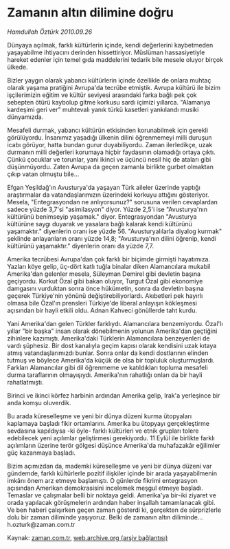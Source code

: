 # Zamanın altın  dilimine doğru

*Hamdullah Öztürk 2010.09.26*

<td class="news-spot">
<p>Dünyaya açılmak, farklı kültürlerin içinde, kendi değerlerini kaybetmeden yaşayabilme ihtiyacını derinden hissettiriyor. Müslüman hassasiyetiyle hareket edenler için temel gıda maddelerini tedarik bile mesele oluyor birçok ülkede.</p>
<p><p>Bizler yaygın olarak yabancı kültürlerin içinde özellikle de onlara muhtaç olarak yaşama pratiğini Avrupa'da tecrübe etmiştik. Avrupa kültürü ile bizim işçilerimizin eğitim ve kültür seviyesi arasındaki farka bağlı pek çok sebepten ötürü kaybolup gitme korkusu sardı içimizi yıllarca. "Alamanya kardeşimi geri ver" muhtevalı yanık türkü kasetleri yankılandı musiki dünyamızda.
<p>Mesafeli durmak, yabancı kültürün etkisinden korunabilmek için gerekli görülüyordu. İnsanımız yaşadığı ülkenin dilini öğrenmemeyi milli duruşun icabı görüyor, hatta bundan gurur duyabiliyordu. Zaman ilerledikçe, uzak durmanın milli değerleri korumaya hiçbir faydasının olamadığı ortaya çıktı. Çünkü çocuklar ve torunlar, yani ikinci ve üçüncü nesil hiç de ataları gibi düşünmüyordu. Zaten Avrupa da geçen zamanla birlikte gurbet olmaktan çıkıp vatan olmuştu bile...
<p>Efgan Yeşildağ'ın Avusturya'da yaşayan Türk aileler üzerinde yaptığı araştırmalar da vatandaşlarımızın üzerindeki korkuyu attığını gösteriyor. Mesela, "Entegrasyondan ne anlıyorsunuz?" sorusuna verilen cevaplardan sadece yüzde 3,7'si "asimilasyon" diyor. Yüzde 2,5'i ise "Avusturya'nın kültürünü benimseyip yaşamak." diyor. Entegrasyondan "Avusturya kültürüne saygı duyarak ve yasalara bağlı kalarak kendi kültürünü yaşamaktır." diyenlerin oranı ise yüzde 56. "Avusturyalılarla diyalog kurmak" şeklinde anlayanların oranı yüzde 14,8; "Avusturya'nın dilini öğrenip, kendi kültürünü yaşamaktır." diyenlerin oranı da yüzde 7,7.
<p>Amerika tecrübesi Avrupa'dan çok farklı bir biçimde girmişti hayatımıza. Yazları köye gelip, üç-dört katlı tuğla binalar diken Alamancılara mukabil Amerika'dan gelenler mesela, Süleyman Demirel gibi devletin başına geçiyordu. Korkut Özal gibi bakan oluyor, Turgut Özal gibi ekonomiye damgasını vurduktan sonra önce hükümetin, sonra da devletin başına geçerek Türkiye'nin yönünü değiştirebiliyorlardı. Akıbetleri pek hayırlı olmasa bile Özal'ın prensleri Türkiye'de liberal anlayışın kökleşmesi açısından bir hayli etkili oldu. Adnan Kahveci gönüllerde taht kurdu.
<p>Yani Amerika'dan gelen Türkler farklıydı. Alamancılara benzemiyordu. Özal'lı yıllar "bir başka" insan olarak dönebilmenin yolunun Amerika'dan geçtiğini zihinlere kazımıştı. Amerika'daki Türklerin Alamancılara benzeyenleri de vardı şüphesiz. Bir dost kanalıyla geçim kapısı olarak kendisini uzak kıtaya atmış vatandaşlarımızdı bunlar. Sonra onlar da kendi dostlarının elinden tutmuş ve böylece Amerika'da küçük de olsa bir topluluk oluşturmuşlardı. Farkları Alamancılar gibi dil öğrenmeme ve katıldıkları topluma mesafeli durma taraflarının olmayışıydı. Amerika'nın rahatlığı onları da bir hayli rahatlatmıştı.
<p>Birinci ve ikinci körfez harbinin ardından Amerika gelip, Irak'a yerleşince bir anda komşu oluverdik.
<p>Bu arada küreselleşme ve yeni bir dünya düzeni kurma ütopyaları kaplamaya başladı fikir ortamlarını. Amerika bu ütopyayı gerçekleştirme sevdasına kapıldıysa -ki öyle- farklı kültürleri ve etnik grupları tolere edebilecek yeni açılımlar geliştirmesi gerekiyordu. 11 Eylül ile birlikte farklı açılımların üzerine terör gölgesi düşünce Amerika'da muhafazakâr eğilimler güç kazanmaya başladı.
<p>Bizim açımızdan da, mademki küreselleşme ve yeni bir dünya düzeni var gündemde, farklı kültürlerle pozitif ilişkiler içinde bir arada yaşayabilmenin imkânı önem arz etmeye başlamıştı. O günlerde fikrimi entegrasyon açısından Amerikan demokrasisini incelemek meşgul etmeye başladı. Temaslar ve çalışmalar belli bir noktaya geldi. Amerika'ya bir-iki ziyaret ve orada yapılacak görüşmelerin ardından haber inşallah tamamlanacak gibi. Ve ben haberi çalışırken geçen zaman gösterdi ki, gerçekten de sürprizlerle dolu bir zaman diliminde yaşıyoruz. Belki de zamanın altın diliminde... h.ozturk@zaman.com.tr</p>
<a href="http://web.archive.org/web/20101130233819/mailto:h.ozturk@zaman.com.tr">
</a></p></p></p></p></p></p></p></p></td>

Kaynak: [zaman.com.tr](http://zaman.com.tr/yazar.do?yazino=1032122), [web.archive.org (arşiv bağlantısı)](http://web.archive.org/web/20101130233819/http://www.zaman.com.tr:80/yazar.do?yazino=1032122)
